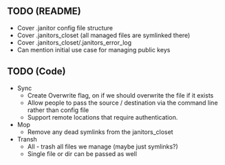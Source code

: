 ## TODO (README)

- Cover .janitor config file structure
- Cover .janitors_closet (all managed files are symlinked there)
- Cover .janitors_closet/.janitors_error_log
- Can mention initial use case for managing public keys

## TODO (Code)

- Sync
  - Create Overwrite flag, on if we should overwrite the file if it exists
  - Allow people to pass the source / destination via the command line rather than config file
  - Support remote locations that require authentication.
- Mop
  - Remove any dead symlinks from the janitors_closet
- Transh
  - All - trash all files we manage (maybe just symlinks?)
  - Single file or dir can be passed as well
